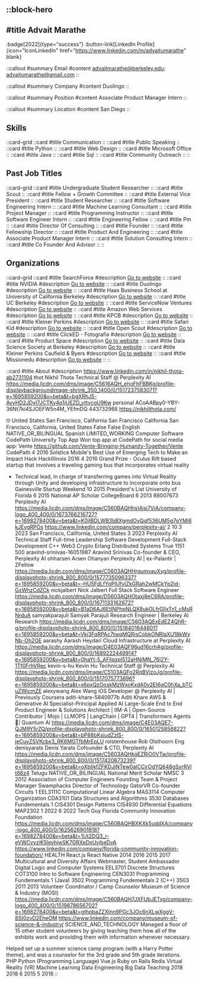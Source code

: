 ::block-hero
---
#title
Advait Marathe
---

:badge[2022]{type="success"}
:button-link[LinkedIn Profile]{icon="IconLinkedIn" href="https://www.linkedin.com/in/advaitumarathe" blank}

::callout
#summary
Email
#content
advaitmarathe@berkeley.edu; advaitumarathe@gmail.com
::

::callout
#summary
Company
#content
Duolingo
::

::callout
#summary
Position
#content
Associate Product Manager Intern
::

::callout
#summary
Location
#content
San Diego
::

## Skills
::card-grid
::card
#title
Communication
::
::card
#title
Public Speaking
::
::card
#title
Python
::
::card
#title
Web Design
::
::card
#title
Microsoft Office
::
::card
#title
Java
::
::card
#title
Sql
::
::card
#title
Community Outreach
::
::

## Past Job Titles
::card-grid
::card
#title
Undergraduate Student Researcher
::
::card
#title
Scout
::
::card
#title
Fellow + Growth Committee
::
::card
#title
External Vice President
::
::card
#title
Student Researcher
::
::card
#title
Software Engineering Intern
::
::card
#title
Machine Learning Consultant
::
::card
#title
Project Manager
::
::card
#title
Programming Instructor
::
::card
#title
Software Engineer Intern
::
::card
#title
Engineering Fellow
::
::card
#title
Pm
::
::card
#title
Director Of Consulting
::
::card
#title
Founder
::
::card
#title
Fellowship Director
::
::card
#title
Product And Engineering
::
::card
#title
Associate Product Manager Intern
::
::card
#title
Solution Consulting Intern
::
::card
#title
Co Founder And Advisor
::
::

## Organizations
::card-grid
::card
#title
SearchForce
#description
[Go to website](searchforce.com)
::
::card
#title
NVIDIA
#description
[Go to website](nvidia.com)
::
::card
#title
Duolingo
#description
[Go to website](duolingo.com)
::
::card
#title
Haas Business School at University of California Berkeley
#description
[Go to website](haas.berkeley.edu)
::
::card
#title
UC Berkeley
#description
[Go to website](berkeley.edu)
::
::card
#title
ServiceNow Ventures
#description
[Go to website](servicenow.com)
::
::card
#title
Amazon Web Services
#description
[Go to website](amazonaws.com)
::
::card
#title
KPCB
#description
[Go to website](kleinerperkins.com)
::
::card
#title
Kleiner Perkins
#description
[Go to website](kleinerperkins.com)
::
::card
#title
Safari Kid
#description
[Go to website](kido.school)
::
::card
#title
Open Scout
#description
[Go to website](openscout.vc)
::
::card
#title
ClickED - Fotografia
#description
[Go to website](clicked.com)
::
::card
#title
Product Space
#description
[Go to website](productspace.org)
::
::card
#title
Data Science Society at Berkeley
#description
[Go to website](dssberkeley.com)
::
::card
#title
Kleiner Perkins Caufield & Byers
#description
[Go to website](kpcb.com)
::
::card
#title
Missionedu
#description
[Go to website](missioneduk12.org)
::
::

::card
#title
About
#description
https://www.linkedin.com/in/nikhil-thota-ab2731104 thot Nikhil Thota Technical Staff @ Perplexity AI https://media.licdn.com/dms/image/C5616AQH_ehoFhFBBKg/profile-displaybackgroundimage-shrink_350_1400/0/1517237583071?e=1695859200&v=beta&t=bgXRhJ5-AvvHD2JDvI7JCTKy4q1iUEZD_yttvcgU9Kw personal ACoAABpy0-YBY-36Nt7ki4SJOEFW5n4M_YEfmDQ 443732966 https://nikhilthota.com/

🤓 United States San Francisco, California San Francisco California San Francisco, California, United States False False English NATIVE_OR_BILINGUAL Spanish LIMITED_WORKING Computer Software CodePath University Top App Won top app at CodePath for social media app: Vente
https://github.com/Vente-Bringing-Humanity-Together/Vente CodePath 4 2016 Solstice Mobile's Best Use of Emerging Tech to Make an Impact Hack HackIllinois 2016 4 2016 Grand Prize - Oculus Rift based startup that involves a traveling gaming bus that incorporates virtual reality 
- Technical lead, in charge of transferring games into Virtual Reality through Unity and developing infrastructure to incorporate onto bus
 Gainesville Startup Weekend 10 2015 President's List University of Florida 6 2015 National AP Scholar CollegeBoard 6 2013 88007673 Perplexity AI https://media.licdn.com/dms/image/C560BAQHhsI4jsi7ViA/company-logo_400_400/0/1673766216727?e=1698278400&v=beta&t=K0jIBDLWB3bBXgmdOyQqf536UM5g7gYMi6kJEygRPOs https://www.linkedin.com/company/perplexity-ai/ 2 10 3 2023 San Francisco, California, United States 3 2023 Perplexity AI Technical Staff Full-time Leadership Software Development Full-Stack Development C++ Web3 Crypto Erlang Distributed Systems True 1151 500 aravind-srinivas-16051987 Aravind Srinivas Co-founder & CEO, Perplexity AI ohharsen Arsen Ohanyan Perplexity AI | ex-Palantir | ZFellow https://media.licdn.com/dms/image/C5603AQHHrgumvauXyg/profile-displayphoto-shrink_800_800/0/1577735096337?e=1695859200&v=beta&t=-HU5FdLfYqPIUfylZkGRah2wMCkYp2id-GxWhzCdZCk nickjalbert Nick Jalbert Full Stack Software Engineer https://media.licdn.com/dms/image/D5603AQHOtaxj8eC6RA/profile-displayphoto-shrink_800_800/0/1671133162672?e=1695859200&v=beta&t=B1aD6AJ6EtINPhpNLQX8ukOLfrGIlxTn1_cMsRNrduA samyakparajuli Samyak Parajuli Research Engineer | Berkeley AI Research https://media.licdn.com/dms/image/C5603AQExEdEZ4QhR-g/profile-displayphoto-shrink_800_800/0/1518401644601?e=1695859200&v=beta&t=Vkj3FqRPAc7twqMQRisCobkONRIaXU18kWyNb-Oh2GE aarashy Aarash Heydari Cloud Infrastructure at Perplexity AI https://media.licdn.com/dms/image/D4E03AQF96ud16crhAg/profile-displayphoto-shrink_800_800/0/1689222449914?e=1695859200&v=beta&t=0haYt-5_AFlipzpl512aHNiMN_76j2Y-1Tf0FrhVRec kevin-s-hu Kevin Hu Technical Staff @ Perplexity AI https://media.licdn.com/dms/image/C5103AQFo2RqBVjzoJg/profile-displayphoto-shrink_800_800/0/1517075773896?e=1695859200&v=beta&t=x6pxQzOoskMzWxoKxdA0y2EI6qC0hXa_bTCuZWjcmZE alexywang Alex Wang iOS Developer @ Perplexity AI | Previously Coursera aditi-khare-5840977b Aditi Khare AWS & Generative AI Specialist-Principal Applied AI Large-Scale End to End Product Engineer & Solutions Architect | IIM-A | Open-Source Contributor | Mojo | LLMOPS | LangChain | GPT4 | Transformers Agents🤗| Quantum AI https://media.licdn.com/dms/image/C4E03AQE7-QJM9Y5rZQ/profile-displayphoto-shrink_800_800/0/1650125858822?e=1695859200&v=beta&t=bP88bKsiudZzlS-jeCuyZSVKcbx3_RK6MGTfbMrEpLU rolstenhouse Rob Olsthoorn Eng denisyarats Denis Yarats Cofounder & CTO, Perplexity AI https://media.licdn.com/dms/image/C5603AQHkqEZRiO0VTw/profile-displayphoto-shrink_800_800/0/1517420673239?e=1695859200&v=beta&t=oXbIjkfZFKDJjNTew0alCCirOdYQ648gSyrRVlt66z4 Telugu NATIVE_OR_BILINGUAL National Merit Scholar NMSC 3 2012 Association of Computer Engineers Founding Team & Project Manager Swamphacks Director of Technology GatorVR Co-founder Circuits 1 EEL3111C Computational Linear Algebra MAS3114 Computer Organization CDA3101 Data Structures and Algorithms 3530 Databases Fundementals 1 CIS4301 Design Patterns CIS4930 Differential Equations MAP2302 1 2022 6 2022 Tech Guy Florida Community Innovation Foundation https://media.licdn.com/dms/image/C560BAQHBXKXk5uddXA/company-logo_400_400/0/1625626901818?e=1698278400&v=beta&t=1Ut2DQ3_r-eVWCvyziK5leyhiwSK7GRXeDxUyjbeDyA https://www.linkedin.com/company/florida-community-innovation-foundation/ HEALTH React.js React Native 2014 2016 2015 2017 Multicultural and Diversity Affairs Webmaster, Student Ambassador Digital Logic and Computer Systems EEL3701 Discrete Structures COT3100 Intro to Software Engineering CEN3031 Programming Fundementals 1 (Java) 3502 Programming Fundementals 2 (C++) 3503 2011 2013 Volunteer Coordinator / Camp Counselor Museum of Science & Industry (MOSI) https://media.licdn.com/dms/image/C560BAQH7JXFUbJETxg/company-logo_400_400/0/1519878656702?e=1698278400&v=beta&t=gthpbaZZXInn9PGc3JOc6nXLwXggV-8St0zvD2EheOM https://www.linkedin.com/company/museum-of-science-&-industry/ SCIENCE_AND_TECHNOLOGY Managed a floor of 15 other student volunteers by giving teaching them how all of the exhibits work and providing them with information whenever necessary.

Helped set up a summer science camp program (with a Harry Potter theme), and was a counselor for the 3rd grade and 5th grade iterations. PHP Python (Programming Language) Vue.js Ruby on Rails Redis Virtual Reality (VR) Machine Learning Data Engineering Big Data Teaching 2018 2018 6 2015 5 2016
::
